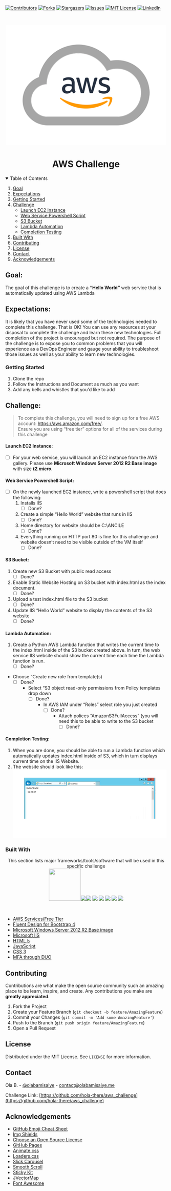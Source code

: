 <!--
*** Thanks for checking out the Best-README-Template. If you have a suggestion
*** that would make this better, please fork the repo and create a pull request
*** or simply open an issue with the tag "enhancement".
*** Thanks again! Now go create something AMAZING! :D
-->



<!-- PROJECT SHIELDS -->
<!--
*** I'm using markdown "reference style" links for readability.
*** Reference links are enclosed in brackets [ ] instead of parentheses ( ).
*** See the bottom of this document for the declaration of the reference variables
*** for contributors-url, forks-url, etc. This is an optional, concise syntax you may use.
*** https://www.markdownguide.org/basic-syntax/#reference-style-links
-->
[![Contributors][contributors-shield]][contributors-url]
[![Forks][forks-shield]][forks-url]
[![Stargazers][stars-shield]][stars-url]
[![Issues][issues-shield]][issues-url]
[![MIT License][license-shield]][license-url]
[![LinkedIn][linkedin-shield]][linkedin-url]

<!-- PROJECT LOGO -->
<br />
<p align="center">
  <a href="https://aws.amazon.com/free/">
    <img src="images/logo.png" alt="Logo" width="500">
  </a>

  <h1 align="center">AWS Challenge</h1>
  <!-- TABLE OF CONTENTS -->
<details open="open">
  <summary>Table of Contents</summary>
  <ol>
    <li><a href="#goal">Goal</a></li>
    <li><a href="#expectations">Expectations</a></li>
    <li><a href="#getting-started">Getting Started</a></li>
    <li>
      <a href="#challenge">Challenge</a>
      <ul>
        <li><a href="#launch-ec2-instance">Launch EC2 Instance</a></li>
        <li><a href="#web-service-powershell-script">Web Service Powershell Script</a></li>
        <li><a href="#s3-bucket">S3 Bucket</a></li>
        <li><a href="#lambda-automation">Lambda Automation</a></li>
        <li><a href="#completion-testing">Completion Testing</a></li>
      </ul>
    </li>
    <li><a href="#built-with">Built With</a></li>
    <li><a href="#contributing">Contributing</a></li>
    <li><a href="#license">License</a></li>
    <li><a href="#contact">Contact</a></li>
    <li><a href="#acknowledgements">Acknowledgements</a></li>
  </ol>
</details>
</p>

<!-- Goal for Challenge -->
## Goal:
The goal of this challenge is to create a **“Hello World”** web service that is automatically updated using AWS Lambda

<!-- Expectations for Challenge -->
## Expectations:
It is likely that you have never used some of the technologies needed to complete this challenge. That is
OK! You can use any resources at your disposal to complete the challenge and learn these new
technologies. Full completion of the project is encouraged but not required. The purpose of the
challenge is to expose you to common problems that you will experience as a DevOps Engineer and
gauge your ability to troubleshoot those issues as well as your ability to learn new technologies.

<!-- Cloning for Challenge -->
### Getting Started

1. Clone the repo
2. Follow the Instructions and Document as much as you want
3. Add any bells and whistles that you'd like to add

<!-- Challenge Summary & Steps -->
## Challenge:
> To complete this challenge, you will need to sign up for a free AWS account:
https://aws.amazon.com/free/. <br> Ensure you are using “free tier” options for all of the services during
this challenge

#### Launch EC2 Instance:
- [ ] For your web service, you will launch an EC2 instance from the AWS gallery. Please use
**Microsoft Windows Server 2012 R2 Base image** with size _**t2.micro**_.

#### Web Service Powershell Script:
- [ ] On the newly launched EC2 instance, write a powershell script that does the following:
  1. Installs IIS
      - [ ] Done?
  2. Create a simple “Hello World” website that runs in IIS
      - [ ] Done?
  3. Home directory for website should be C:\ANCILE
      - [ ] Done?
  4. Everything running on HTTP port 80 is fine for this challenge and website doesn’t need to be visible outside of the VM itself
      - [ ] Done?

#### S3 Bucket:
1. Create new S3 Bucket with public read access
      - [ ] Done?
2. Enable Static Website Hosting on S3 bucket with index.html as the index document.
      - [ ] Done?
3. Upload a test index.html file to the S3 bucket
      - [ ] Done?
4. Update IIS “Hello World” website to display the contents of the S3 website
      - [ ] Done?

#### Lambda Automation:
1. Create a Python AWS Lambda function that writes the current time to the index.html inside
of the S3 bucket created above. In turn, the web service IIS website should show the
current time each time the Lambda function is run.
    - [ ] Done?
  * Choose “Create new role from template(s)
    - [ ] Done?
      * Select “S3 object read-only permissions from Policy templates drop down
        - [ ] Done?
          * In AWS IAM under “Roles” select role you just created
            - [ ] Done?
              * Attach polices “AmazonS3FullAccess” (you will need this to be able to write to the S3 bucket
                - [ ] Done?

#### Completion Testing:
1. When you are done, you should be able to run a Lambda function which automatically updates
index.html inside of S3, which in turn displays current time on the IIS Website.
2. The website should look like this:
[![Example Screen Shot][example-screenshot]](#)

### Built With

<p align="center">
This section lists major frameworks/tools/software that will be used in this specific challenge<br>
<img src="https://p2zk82o7hr3yb6ge7gzxx4ki-wpengine.netdna-ssl.com/wp-content/uploads/aws-free-tier.png" width="100" height="100"><img src="https://mdbcdn.b-cdn.net/img/Marketing/general/logo/big/mdb.png" height="100"><img src="https://cdn.shopify.com/s/files/1/0855/1446/products/Microsoft_Windows_Server_2012_R2_Standard_1024x1024.png?v=1623383879" width="100">
<img src="https://docs.signalfx.com/en/latest/_images/integration_microsoftiis.png" width="100">
<img src="https://rapidapi.com/blog/wp-content/uploads/2018/06/logo-2582748_640.png" width="100">
<img src="https://upload.wikimedia.org/wikipedia/commons/thumb/9/99/Unofficial_JavaScript_logo_2.svg/2048px-Unofficial_JavaScript_logo_2.svg.png" width="100">
<img src="https://cdn.pixabay.com/photo/2017/08/05/11/16/logo-2582747_640.png" width="100">
<img src="https://itservices.usc.edu/files/2020/04/Duo-Icon.png" width="100">
</p>
<br>

* [AWS Services/Free Tier](https://aws.amazon.com/free)
* [Fluent Design for Bootstrap 4](https://github.com/mdbootstrap/bootstrap-fluent-design)
* [Microsoft Windows Server 2012 R2 Base image](https://aws.amazon.com/windows/products/ec2/server2012r2/)
* [Microsoft IIS](https://www.iis.net/)
* [HTML 5](https://developer.mozilla.org/en-US/docs/Web/HTML)
* [JavaScript](https://www.javascript.com/)
* [CSS 3](https://developer.mozilla.org/en-US/docs/Web/CSS)
* [MFA through DUO](https://duo.com/)

<!-- CONTRIBUTING -->
## Contributing

Contributions are what make the open source community such an amazing place to be learn, inspire, and create. Any contributions you make are **greatly appreciated**.

1. Fork the Project
2. Create your Feature Branch (`git checkout -b feature/AmazingFeature`)
3. Commit your Changes (`git commit -m 'Add some AmazingFeature'`)
4. Push to the Branch (`git push origin feature/AmazingFeature`)
5. Open a Pull Request

<!-- LICENSE -->
## License

Distributed under the MIT License. See `LICENSE` for more information.

<!-- CONTACT -->
## Contact

Ola B. - [@olabamisaiye](https://twitter.com/olabamisaiye) - contact@olabamisaiye.me

Challenge Link: [https://github.com/hola-there/aws_challenge](https://github.com/hola-there/aws_challenge)

<!-- ACKNOWLEDGEMENTS -->
## Acknowledgements
* [GitHub Emoji Cheat Sheet](https://www.webpagefx.com/tools/emoji-cheat-sheet)
* [Img Shields](https://shields.io)
* [Choose an Open Source License](https://choosealicense.com)
* [GitHub Pages](https://pages.github.com)
* [Animate.css](https://daneden.github.io/animate.css)
* [Loaders.css](https://connoratherton.com/loaders)
* [Slick Carousel](https://kenwheeler.github.io/slick)
* [Smooth Scroll](https://github.com/cferdinandi/smooth-scroll)
* [Sticky Kit](http://leafo.net/sticky-kit)
* [JVectorMap](http://jvectormap.com)
* [Font Awesome](https://fontawesome.com)

<!-- MARKDOWN LINKS & IMAGES -->
<!-- https://www.markdownguide.org/basic-syntax/#reference-style-links -->
[contributors-shield]: https://img.shields.io/github/contributors/hola-there/aws_challenge.svg?style=for-the-badge
[contributors-url]: https://github.com/hola-there/aws_challenge/graphs/contributors
[forks-shield]: https://img.shields.io/github/forks/hola-there/aws_challenge.svg?style=for-the-badge
[forks-url]: https://github.com/hola-there/aws_challenge/network/members
[stars-shield]: https://img.shields.io/github/stars/hola-there/aws_challenge.svg?style=for-the-badge
[stars-url]: https://github.com/hola-there/aws_challenge/stargazers
[issues-shield]: https://img.shields.io/github/issues/hola-there/aws_challenge.svg?style=for-the-badge
[issues-url]: https://github.com/hola-there/aws_challenge/issues
[license-shield]: https://img.shields.io/github/license/hola-there/aws_challenge.svg?style=for-the-badge
[license-url]: https://github.com/hola-there/aws_challenge/main/LICENSE.txt
[linkedin-shield]: https://img.shields.io/badge/-LinkedIn-black.svg?style=for-the-badge&logo=linkedin&colorB=555
[linkedin-url]: https://www.linkedin.com/in/ola-bamisaiye/
[example-screenshot]: images/screenshot.png
